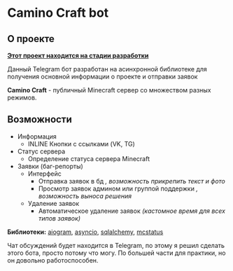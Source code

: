 # Camino Craft bot
## О проекте
**<ins>Этот проект находится на стадии разработки</ins>**   

Данный Telegram бот разработан на асинхронной библиотеке для получения основной информации о проекте и отправки заявок

**Camino Craft** - публичный Minecraft сервер со множеством разных режимов.

## Возможности
* Информация
  + INLINE Кнопки с ссылками (VK, TG)
* Статус сервера
  + Определение статуса сервера Minecraft
* Заявки (баг-репорты)
  + Интерфейс
    - Отправка заявок в бд *, возможность прикрепить текст и фото*
    - Просмотр заявок админом или группой поддержки *, возможность выноса решения*
  + Удаление заявок
    - Автоматическое удаление заявок *(кастомное время для всех типов заявок)*

**Библиотеки:** [aiogram](https://docs.aiogram.dev/en/v3.20.0.post0/), [asyncio](https://docs.python.org/3/library/asyncio.html), [sqlalchemy](https://www.sqlalchemy.org/), [mcstatus](https://mcstatus.io/)

Чат обсуждений будет находится в Telegram, по этому я решил сделать этого бота, просто потому что могу. По большей части для практики, но он довольно работоспособен.
